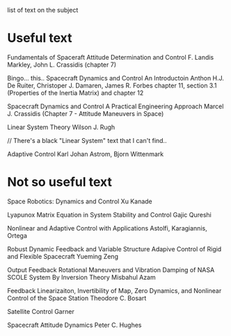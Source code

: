 list of text on the subject


Useful text
==============================================================
Fundamentals of Spaceraft Attitude Determination and Control
F. Landis Markley, John L. Crassidis
(chapter 7)

Bingo... this..
Spacecraft Dynamics and Control An Introductoin
Anthon H.J. De Ruiter, Christoper J. Damaren, James R. Forbes
chapter 11, section 3.1 (Properties of the Inertia Matrix) and chapter 12

Spacecraft Dynamics and Control A Practical Engineering Approach
Marcel J. Crassidis
(Chapter 7 - Attitude Maneuvers in Space)

Linear System Theory
Wilson J. Rugh

// There's a black "Linear System" text that I can't find..

Adaptive Control
Karl Johan Astrom, Bjorn Wittenmark




Not so useful text
==============================================================
Space Robotics: Dynamics and Control
Xu Kanade

Lyapunox Matrix Equation in System Stability and Control
Gajic Qureshi

Nonlinear and Adaptive Control with Applications
Astolfi, Karagiannis, Ortega

Robust Dynamic Feedback and Variable Structure Adapive Control of Rigid and Flexible Spacecraft
Yueming Zeng

Output Feedback Rotational Maneuvers and Vibration Damping of NASA SCOLE System By Inversion Theory
Misbahul Azam

Feedback Linearizaiton, Invertibility of Map, Zero Dynamics, and Nonlinear Control of the Space Station
Theodore C. Bosart

Satellite Control
Garner

Spacecraft Attitude Dynamics
Peter C. Hughes
